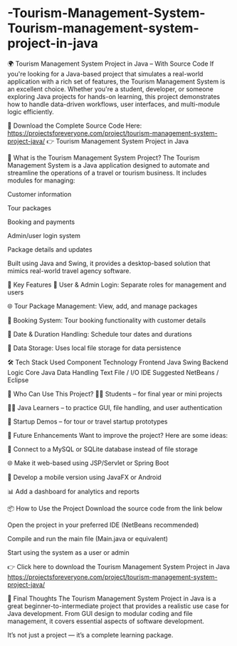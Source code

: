 # -Tourism-Management-System-Tourism-management-system-project-in-java
🌍 Tourism Management System Project in Java – With Source Code
If you're looking for a Java-based project that simulates a real-world application with a rich set of features, the Tourism Management System is an excellent choice. Whether you're a student, developer, or someone exploring Java projects for hands-on learning, this project demonstrates how to handle data-driven workflows, user interfaces, and multi-module logic efficiently.

🔗 Download the Complete Source Code Here: https://projectsforeveryone.com/project/tourism-management-system-project-java/
👉 Tourism Management System Project in Java

💼 What is the Tourism Management System Project?
The Tourism Management System is a Java application designed to automate and streamline the operations of a travel or tourism business. It includes modules for managing:

Customer information

Tour packages

Booking and payments

Admin/user login system

Package details and updates

Built using Java and Swing, it provides a desktop-based solution that mimics real-world travel agency software.

🚀 Key Features
👥 User & Admin Login: Separate roles for management and users

🌐 Tour Package Management: View, add, and manage packages

🧾 Booking System: Tour booking functionality with customer details

📅 Date & Duration Handling: Schedule tour dates and durations

📂 Data Storage: Uses local file storage for data persistence

🛠️ Tech Stack Used
Component	Technology
Frontend	Java Swing
Backend Logic	Core Java
Data Handling	Text File / I/O
IDE Suggested	NetBeans / Eclipse

🎯 Who Can Use This Project?
👨‍🎓 Students – for final year or mini projects

👨‍💻 Java Learners – to practice GUI, file handling, and user authentication

🏢 Startup Demos – for tour or travel startup prototypes

🧩 Future Enhancements
Want to improve the project? Here are some ideas:

💾 Connect to a MySQL or SQLite database instead of file storage

🌐 Make it web-based using JSP/Servlet or Spring Boot

📱 Develop a mobile version using JavaFX or Android

📊 Add a dashboard for analytics and reports

📦 How to Use the Project
Download the source code from the link below

Open the project in your preferred IDE (NetBeans recommended)

Compile and run the main file (Main.java or equivalent)

Start using the system as a user or admin

👉 Click here to download the Tourism Management System Project in Java https://projectsforeveryone.com/project/tourism-management-system-project-java/

📝 Final Thoughts
The Tourism Management System Project in Java is a great beginner-to-intermediate project that provides a realistic use case for Java development. From GUI design to modular coding and file management, it covers essential aspects of software development.

It’s not just a project — it’s a complete learning package.
